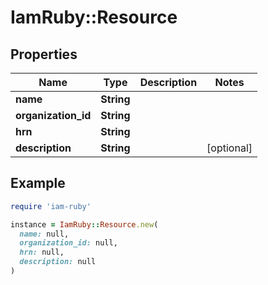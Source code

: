 # IamRuby::Resource

## Properties

| Name | Type | Description | Notes |
| ---- | ---- | ----------- | ----- |
| **name** | **String** |  |  |
| **organization_id** | **String** |  |  |
| **hrn** | **String** |  |  |
| **description** | **String** |  | [optional] |

## Example

```ruby
require 'iam-ruby'

instance = IamRuby::Resource.new(
  name: null,
  organization_id: null,
  hrn: null,
  description: null
)
```

